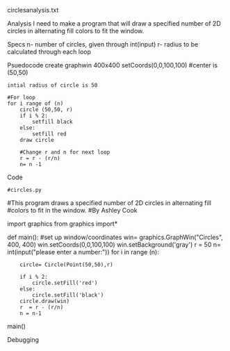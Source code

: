 circlesanalysis.txt

Analysis
    I need to make a program that will draw a specified number of 2D circles in alternating fill colors to fit the window.

Specs
    n- number of circles, given through int(input)
    r- radius to be calculated through each loop

Psuedocode
    create graphwin 400x400
    setCoords(0,0,100,100) 
    #center is (50,50)
    
    intial radius of circle is 50
   
    #For loop
    for i range of (n)
        circle (50,50, r)
        if i % 2:
            setfill black
        else:
            setfill red
        draw circle

        #Change r and n for next loop
        r = r - (r/n)
        n= n -1

Code

    #circles.py
#This program draws a specified number of 2D circles in alternating fill
#colors to fit in the window.
#By Ashley Cook

import graphics
from graphics import*


def main():
    #set up window/coordinates
    win= graphics.GraphWin("Circles", 400, 400)
    win.setCoords(0,0,100,100)
    win.setBackground('gray')
    r = 50
    n= int(input("please enter a number:"))
    for i in range (n):
        
        circle= Circle(Point(50,50),r)
        
        if i % 2:
            circle.setFill('red')
        else:
            circle.setFill('black')
        circle.draw(win)
        r  = r - (r/n)
        n = n-1


main()


Debugging
